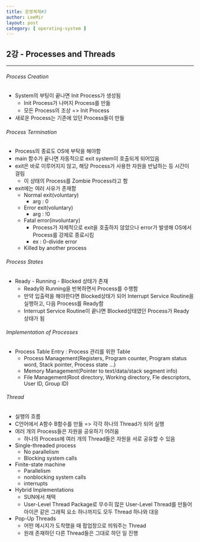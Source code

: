 ```yaml
---
title: 운영체제#3
author: LeeMir
layout: post
category: [ operating-system ]
---
```


## 2강 - Processes and Threads

- - -

###### Process Creation

- System의 부팅이 끝나면 Init Process가 생성됨
  - Init Process가 나머지 Process를 만듦
  - 모든 Process의 조상 => Init Process
- 새로운 Process는 기존에 있던 Process들이 만듦



###### Process Termination

- Process의 종료도 OS에 부탁을 해야함
- main 함수가 끝나면 자동적으로 exit system이 호출되게 되어있음
- exit은 바로 이루어지지 않고, 해당 Process가 사용한 자원을 반납하는 등 시간이 걸림
  - 이 상태의 Process를 Zombie Process라고 함
- exit에는 여러 사유가 존재함
  - Normal exit(voluntary)
    - arg : 0
  - Error exit(voluntary)
    - arg : !0
  - Fatal error(involuntary)
    - Process가 자체적으로 exit을 호출하지 않았으나 error가 발생해 OS에서 Process를 강제로 종료시킴
    - ex : 0-divide error
  - Killed by another process



###### Process States

- Ready - Running - Blocked 상태가 존재
  - Ready와 Running을 반복하면서 Process를 수행함
  - 만약 입출력을 해야한다면 Blocked상태가 되어 Interrupt Service Routine을 실행하고, 다음 Process를 Ready함
  - Interrupt Service Routine이 끝나면 Blocked상태였던 Process가 Ready상태가 됨



###### Implementation of Processes

- Process Table Entry : Process 관리를 위한 Table
  - Process Management(Registers, Program counter, Program status word, Stack pointer, Process state ...)
  - Memory Management(Pointer to text/data/stack segment info)
  - File Management(Root directory, Working directory, Fle descriptors, User ID, Group ID)



###### Thread

- 실행의 흐름
- C언어에서 A함수 B함수를 만듦 => 각각 하나의 Thread가 되어 실행
- 여러 개의 Process들은 자원을 공유하기 어려움
  - 하나의 Process에 여러 개의 Thread들은 자원을 서로 공유할 수 있음
- Single-threaded process
  - No parallelism
  - Blocking system calls
- Finite-state machine
  - Parallelism
  - nonblocking system calls
  - interrupts
- Hybrid Implementations
  - SUN에서 채택
  - User-Level Thread Package로 무수히 많은 User-Level Thread를 만들어 아이콘 같은 그래픽 요소 하나까지도 모두 Thread 하나와 대응
- Pop-Up Threads
  - 어떤 메시지가 도착했을 때 팝업창으로 띄워주는 Thread
  - 원래 존재하던 다른 Thread들은 그대로 하던 일 진행

